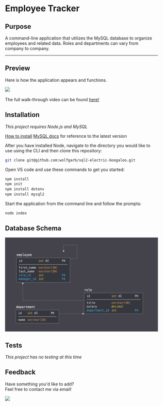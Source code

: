 # Employee Tracker

## Purpose

A command-line application that utilizes the MySQL database to organize employees and related data. Roles and departments can vary from company to company.

---

## Preview

Here is how the application appears and functions.

<img src='assets\sql-preview2.gif' />

The full walk-through video can be found [here!](https://youtu.be/Cqo0q_SZaCA)

## Installation

_This project requires Node.js and MySQL_

[How to install](https://docs.npmjs.com/downloading-and-installing-node-js-and-npm)
[MySQL docs](https://dev.mysql.com/doc/refman/8.0/en/) for reference to the latest version

After you have installed Node, navigate to the directory you would like to use using the CLI and then clone this repository:

```bash
git clone git@github.com:wolfgarb/sql2-electric-boogaloo.git
```

Open VS code and use these commands to get you started:

```bash
npm install
npm init
npm install dotenv
npm install mysql2
```

Start the application from the command line and follow the prompts:

```bash
node index
```

## Database Schema

<img src='assets\12-sql-schema.png' />

## Tests

_This project has no testing at this time_

## Feedback

Have something you'd like to add?<br>
Feel free to contact me via email!<br>

<a href="mailto:sraewolfskill@gmail.com">
  <img src="https://img.shields.io/badge/Gmail-D14836?style=for-the-badge&logo=gmail&logoColor=white" />
 </a>
